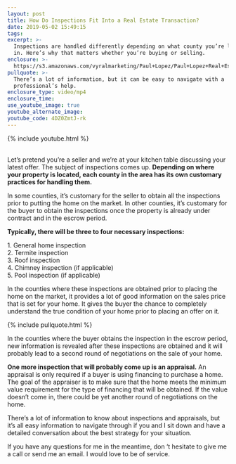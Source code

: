 ```yaml
---
layout: post
title: How Do Inspections Fit Into a Real Estate Transaction?
date: 2019-05-02 15:49:15
tags:
excerpt: >-
  Inspections are handled differently depending on what county you’re located
  in. Here’s why that matters whether you’re buying or selling.
enclosure: >-
  https://s3.amazonaws.com/vyralmarketing/Paul+Lopez/Paul+Lopez+Real+Estate+_+How+Do+Inspections+Fit+Into+a+Real+Estate+Transaction_.mp4
pullquote: >-
  There’s a lot of information, but it can be easy to navigate with a
  professional’s help.
enclosure_type: video/mp4
enclosure_time:
use_youtube_image: true
youtube_alternate_image:
youtube_code: 4DZ0ZmtJ-rk
---
```


{% include youtube.html %}

<br>Let’s pretend you’re a seller and we’re at your kitchen table discussing your latest offer. The subject of inspections comes up. **Depending on where your property is located, each county in the area has its own customary practices for handling them.&nbsp;**

In some counties, it’s customary for the seller to obtain all the inspections prior to putting the home on the market. In other counties, it’s customary for the buyer to obtain the inspections once the property is already under contract and in the escrow period.

**Typically, there will be three to four necessary inspections:**

1\. General home inspection<br>2\. Termite inspection<br>3\. Roof inspection<br>4\. Chimney inspection (if applicable)<br>5\. Pool inspection (if applicable)

In the counties where these inspections are obtained prior to placing the home on the market, it provides a lot of good information on the sales price that is set for your home. It gives the buyer the chance to completely understand the true condition of your home prior to placing an offer on it.&nbsp;

{% include pullquote.html %}

In the counties where the buyer obtains the inspection in the escrow period, new information is revealed after these inspections are obtained and it will probably lead to a second round of negotiations on the sale of your home.

**One more inspection that will probably come up is an appraisal.** An appraisal is only required if a buyer is using financing to purchase a home. The goal of the appraiser is to make sure that the home meets the minimum value requirement for the type of financing that will be obtained. If the value doesn’t come in, there could be yet another round of negotiations on the home.

There’s a lot of information to know about inspections and appraisals, but it’s all easy information to navigate through if you and I sit down and have a detailed conversation about the best strategy for your situation.

If you have any questions for me in the meantime, don ‘t hesitate to give me a call or send me an email. I would love to be of service.<br>&nbsp;